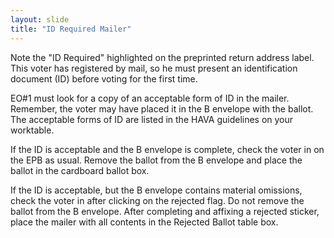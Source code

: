 ```yaml
---
layout: slide
title: "ID Required Mailer"
---
```

Note the "ID Required" highlighted on the preprinted return address label. This voter has registered by mail, so he must present an identification document (ID) before voting for the first time.

EO#1 must look for a copy of an acceptable form of ID in the mailer.  Remember, the voter may have placed it in the B envelope with the ballot.  The acceptable forms of ID are listed in the HAVA guidelines on your worktable.

If the ID is acceptable and the B envelope is complete, check the voter in on the EPB as usual.  Remove the ballot from the B envelope and place the ballot in the cardboard ballot box.

If the ID is acceptable, but the B envelope contains material omissions, check the voter in after clicking on the rejected flag.  Do not remove the ballot from the B envelope.  After completing and affixing a rejected sticker, place the mailer with all contents in the Rejected Ballot table box.

